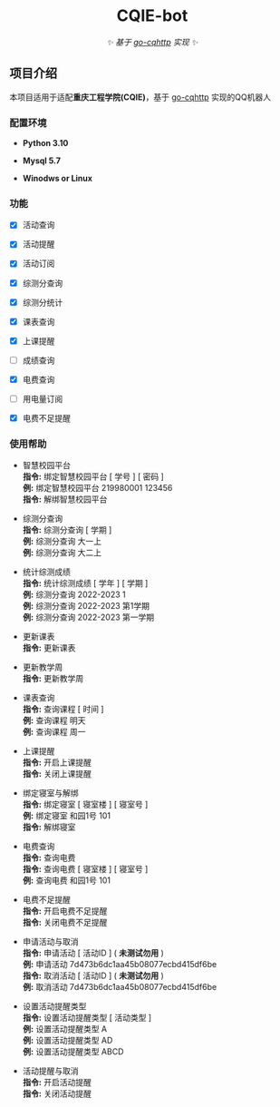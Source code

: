 <div align="center">

# CQIE-bot
_✨ 基于 [go-cqhttp](https://github.com/Mrs4s/go-cqhttp) 实现 ✨_  

</div>

## 项目介绍

本项目适用于适配**重庆工程学院(CQIE)**，基于 [go-cqhttp](https://github.com/Mrs4s/go-cqhttp) 实现的QQ机器人

### 配置环境

- **Python 3.10**

- **Mysql 5.7**

- **Winodws or Linux**

### 功能

- [x] 活动查询
- [x] 活动提醒
- [x] 活动订阅
- [x] 综测分查询
- [x] 综测分统计
- [x] 课表查询
- [x] 上课提醒
- [ ] 成绩查询
- [x] 电费查询
- [ ] 用电量订阅
- [x] 电费不足提醒


### 使用帮助
 - 智慧校园平台  
**指令:** 绑定智慧校园平台 [ 学号 ] [ 密码 ]  
**例:**   绑定智慧校园平台 219980001 123456  
**指令:** 解绑智慧校园平台  

 - 综测分查询  
**指令:** 综测分查询 [ 学期 ]  
**例:**  综测分查询  大一上  
**例:**  综测分查询  大二上  
 - 统计综测成绩  
**指令:** 统计综测成绩 [ 学年 ] [ 学期 ]  
**例:**  综测分查询  2022-2023 1  
**例:**  综测分查询  2022-2023 第1学期  
**例:**  综测分查询  2022-2023 第一学期
 - 更新课表  
**指令:** 更新课表   
 - 更新教学周  
**指令:** 更新教学周 
 - 课表查询  
**指令:** 查询课程 [ 时间 ]  
**例:**  查询课程  明天  
**例:**  查询课程  周一 
 - 上课提醒  
 **指令:**  开启上课提醒  
 **指令:**  关闭上课提醒  
 - 绑定寝室与解绑  
**指令:**  绑定寝室  [ 寝室楼 ] [ 寝室号 ]  
**例:**  绑定寝室  和园1号 101  
**指令:**  解绑寝室
 - 电费查询  
**指令:** 查询电费  
**指令:** 查询电费 [ 寝室楼 ] [ 寝室号 ]  
**例:**   查询电费 和园1号 101  
 - 电费不足提醒  
**指令:**  开启电费不足提醒  
**指令:**  关闭电费不足提醒  
 - 申请活动与取消  
**指令:**  申请活动  [ 活动ID ]  ( **未测试勿用** )  
**例:**   申请活动 7d473b6dc1aa45b08077ecbd415df6be  
**指令:**  取消活动  [ 活动ID ]  ( **未测试勿用** )  
**例:**   取消活动 7d473b6dc1aa45b08077ecbd415df6be  
 - 设置活动提醒类型  
**指令:**  设置活动提醒类型  [ 活动类型 ]  
**例:**  设置活动提醒类型 A  
**例:**  设置活动提醒类型 AD  
**例:**  设置活动提醒类型 ABCD   
 - 活动提醒与取消  
**指令:**  开启活动提醒  
**指令:**  关闭活动提醒

